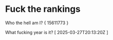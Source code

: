 # Fuck the rankings

Who the hell am I?
{ 15611773 }

What fucking year is it?
[ 2025-03-27T20:13:20Z ]
